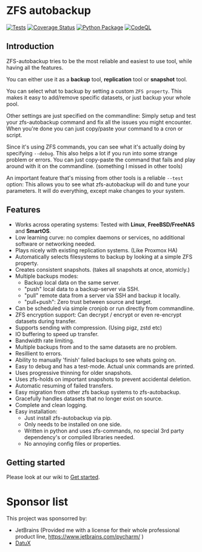 
# ZFS autobackup

[![Tests](https://github.com/psy0rz/zfs_autobackup/workflows/Regression%20tests/badge.svg)](https://github.com/psy0rz/zfs_autobackup/actions?query=workflow%3A%22Regression+tests%22) [![Coverage Status](https://coveralls.io/repos/github/psy0rz/zfs_autobackup/badge.svg)](https://coveralls.io/github/psy0rz/zfs_autobackup)  [![Python Package](https://github.com/psy0rz/zfs_autobackup/workflows/Upload%20Python%20Package/badge.svg)](https://pypi.org/project/zfs-autobackup/)
[![CodeQL](https://github.com/psy0rz/zfs_autobackup/actions/workflows/codeql-analysis.yml/badge.svg)](https://github.com/psy0rz/zfs_autobackup/actions/workflows/codeql-analysis.yml)

## Introduction

ZFS-autobackup tries to be the most reliable and easiest to use tool, while having all the features.

You can either use it as a **backup** tool, **replication** tool or **snapshot** tool.

You can select what to backup by setting a custom `ZFS property`. This makes it easy to add/remove specific datasets, or just backup your whole pool.

Other settings are just specified on the commandline: Simply setup and test your zfs-autobackup command and  fix all the issues you might encounter. When you're done you can just copy/paste your command to a cron or script.

Since it's using ZFS commands, you can see what it's actually doing by specifying `--debug`. This also helps a lot if you run into some strange problem or errors. You can just copy-paste the command that fails and play around with it on the commandline. (something I missed in other tools)

An important feature that's missing from other tools is a reliable `--test` option: This allows you to see what zfs-autobackup will do and tune your parameters. It will do everything, except make changes to your system.

## Features

* Works across operating systems: Tested with **Linux**, **FreeBSD/FreeNAS** and **SmartOS**.
* Low learning curve: no complex daemons or services, no additional software or networking needed. 
* Plays nicely with existing replication systems. (Like Proxmox HA)
* Automatically selects filesystems to backup by looking at a simple ZFS property. 
* Creates consistent snapshots. (takes all snapshots at once, atomicly.)
* Multiple backups modes:
  * Backup local data on the same server.
  * "push" local data to a backup-server via SSH.
  * "pull" remote data from a server via SSH and backup it locally.
  * "pull+push": Zero trust between source and target.
* Can be scheduled via simple cronjob or run directly from commandline.
* ZFS encryption support: Can decrypt / encrypt or even re-encrypt datasets during transfer.
* Supports sending with compression. (Using pigz, zstd etc)
* IO buffering to speed up transfer.
* Bandwidth rate limiting.
* Multiple backups from and to the same datasets are no problem.
* Resillient to errors.
* Ability to manually 'finish' failed backups to see whats going on.
* Easy to debug and has a test-mode. Actual unix commands are printed.
* Uses progressive thinning for older snapshots.
* Uses zfs-holds on important snapshots to prevent accidental deletion.
* Automatic resuming of failed transfers.
* Easy migration from other zfs backup systems to zfs-autobackup.
* Gracefully handles datasets that no longer exist on source.
* Complete and clean logging. 
* Easy installation:
  * Just install zfs-autobackup via pip.
  * Only needs to be installed on one side.
  * Written in python and uses zfs-commands, no special 3rd party dependency's or compiled libraries needed.
  * No annoying config files or properties. 

## Getting started

Please look at our wiki to [Get started](https://github.com/psy0rz/zfs_autobackup/wiki).

# Sponsor list

This project was sponsorred by:

* JetBrains (Provided me with a license for their whole professional product line, https://www.jetbrains.com/pycharm/ )
* [DatuX](https://www.datux.nl) 
